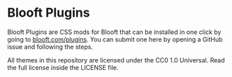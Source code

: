 # Blooft Plugins

Blooft Plugins are CSS mods for Blooft that can be installed in one click by going to [blooft.com/plugins](https://www.blooft.com/plugins). You can submit one here by opening a GitHub issue and following the steps.

All themes in this repository are licensed under the CC0 1.0 Universal. Read the full license inside the LICENSE file.
